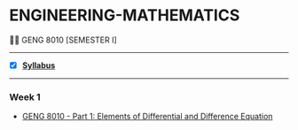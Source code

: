 # ENGINEERING-MATHEMATICS
 👍🏻 GENG 8010 [SEMESTER I]
 
---
 
 - [X] **[Syllabus](https://github.com/Amey-Thakur/ENGINEERING-MATHEMATICS/blob/main/GENG%208010%20%E2%80%93%20Engineering%20Mathematics.pdf)**

---

### Week 1

 - [GENG 8010 - Part 1: Elements of Differential and Difference Equation](https://github.com/Amey-Thakur/ENGINEERING-MATHEMATICS/blob/main/Week%201/Lecture%201.pdf)
 
